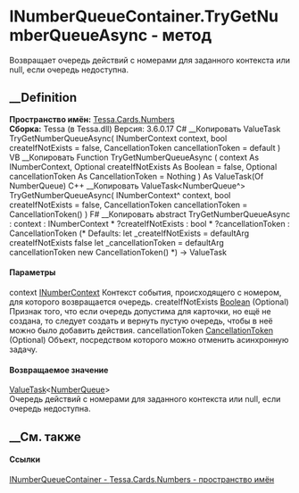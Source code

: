 # INumberQueueContainer.TryGetNumberQueueAsync - метод
Возвращает очередь действий с номерами для заданного контекста или null, если
очередь недоступна.
## __Definition
 **Пространство имён:** [Tessa.Cards.Numbers](N_Tessa_Cards_Numbers.htm)  
 **Сборка:** Tessa (в Tessa.dll) Версия: 3.6.0.17
C# __Копировать
     ValueTask<NumberQueue> TryGetNumberQueueAsync(
    	INumberContext context,
    	bool createIfNotExists = false,
    	CancellationToken cancellationToken = default
    )
VB __Копировать
     Function TryGetNumberQueueAsync ( 
    	context As INumberContext,
    	Optional createIfNotExists As Boolean = false,
    	Optional cancellationToken As CancellationToken = Nothing
    ) As ValueTask(Of NumberQueue)
C++ __Копировать
     ValueTask<NumberQueue^> TryGetNumberQueueAsync(
    	INumberContext^ context, 
    	bool createIfNotExists = false, 
    	CancellationToken cancellationToken = CancellationToken()
    )
F# __Копировать
     abstract TryGetNumberQueueAsync : 
            context : INumberContext * 
            ?createIfNotExists : bool * 
            ?cancellationToken : CancellationToken 
    (* Defaults:
            let _createIfNotExists = defaultArg createIfNotExists false
            let _cancellationToken = defaultArg cancellationToken new CancellationToken()
    *)
    -> ValueTask<NumberQueue> 
#### Параметры
context [INumberContext](T_Tessa_Cards_Numbers_INumberContext.htm)
     Контекст события, происходящего с номером, для которого возвращается очередь. 
createIfNotExists
[Boolean](https://learn.microsoft.com/dotnet/api/system.boolean) (Optional)
     Признак того, что если очередь допустима для карточки, но ещё не создана, то следует создать и вернуть пустую очередь, чтобы в неё можно было добавить действия. 
cancellationToken
[CancellationToken](https://learn.microsoft.com/dotnet/api/system.threading.cancellationtoken)
(Optional)
    Объект, посредством которого можно отменить асинхронную задачу.
#### Возвращаемое значение
[ValueTask](https://learn.microsoft.com/dotnet/api/system.threading.tasks.valuetask-1)<[NumberQueue](T_Tessa_Cards_Numbers_NumberQueue.htm)>  
Очередь действий с номерами для заданного контекста или null, если очередь
недоступна.
## __См. также
#### Ссылки
[INumberQueueContainer - ](T_Tessa_Cards_Numbers_INumberQueueContainer.htm)
[Tessa.Cards.Numbers - пространство имён](N_Tessa_Cards_Numbers.htm)

